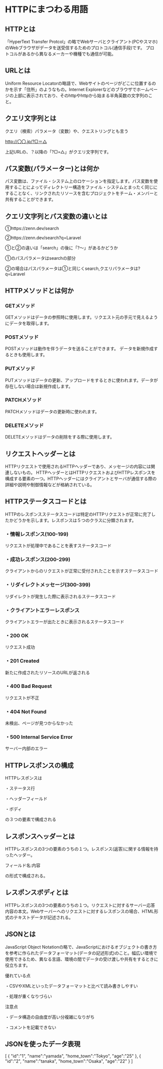 # HTTPにまつわる用語

## HTTPとは

「HyperText Transfer Protcol」の略でWebサーバとクライアント(PCやスマホ)のWebブラウザがデータを送受信するためのプロトコル(通信手段)です。
プロトコルがあるから異なるメーカーや機種でも通信が可能。



## URLとは

Uniform Resource Locatorの略語で、Webサイトのページがどこに位置するのかを示す「住所」のようなもの。Internet Explorerなどのブラウザでホームページの上部に表示されており、そのhttpやhttpから始まる半角英数の文字列のこと。

## クエリ文字列とは

クエリ（検索）パラメータ（変数）や、クエストリングとも言う

http://〇〇.jp/?▢＝△

上記URLの、？以降の「?▢=△」がクエリ文字列です。

## パス変数(パラメーター)とは何か

パス変数は、ファイル・システム上のロケーションを指定します。パス変数を使用することによってディレクトリー構造をファイル・システムとまったく同じにすることなく、リンクされたリソースを含むプロジェクトをチーム・メンバーと共有することができます。

## クエリ文字列とパス変数の違いとは

①https://zenn.dev/search

②https://zenn.dev/search?q=Laravel

①と②の違いは「search」の後に「?～」があるかどうか

①のパスパラメータはsearchの部分

②の場合はパスパラメータは①と同じくsearch,クエリパラメータは?q=Laravel

## HTTPメソッドとは何か

### GETメソッド
GETメソッドはデータの参照時に使用します。リクエスト元の手元で見えるようにデータを取得します。

### POSTメソッド
POSTメソッドは動作を伴うデータを送ることができます。
データを新規作成するときも使用します。

### PUTメソッド
PUTメソッドはデータの更新、アップロードをするときに使われます。データが存在しない場合は新規作成します。

### PATCHメソッド
PATCHメソッドはデータの更新時に使われます。


### DELETEメソッド
DELETEメソッドはデータの削除をする際に使用します。

## リクエストヘッダーとは
HTTPリクエストで使用されるHTTPヘッダーであり、メッセージの内容には関連しないもの。
HTTPヘッダーとはHTTPリクエストおよびHTTPレスポンスを構成する要素の一つ。HTTPヘッダーにはクライアントとサーバが通信する際の詳細や説明や制御情報などが格納されている。

## HTTPステータスコードとは
HTTPのレスポンスステータスコードは特定のHTTPリクエストが正常に完了したかどうかを示します。レスポンスは５つのクラスに分類されます。

### ・情報レスポンス(100-199)　
リクエストが処理中であることを表すステータスコード
### ・成功レスポンス(200-299)　
クライアントからのリクエストが正常に受付されたことを示すステータスコード
### ・リダイレクトメッセージ(300-399)　
リダイレクトが発生した際に表示されるステータスコード
### ・クライアントエラーレスポンス　
クライアントエラーが出たときに表示されるステータスコード

### ・200 OK
リクエスト成功
### ・201 Created
新たに作成されたリソースのURLが返される
### ・400 Bad Request
リクエストが不正
### ・404 Not Found 
未検出、ページが見つからなかった
### ・500 Internal Service Error
サーバー内部のエラー

## HTTPレスポンスの構成
HTTPレスポンスは

・ステータス行

・ヘッダーフィールド

・ボディ

の３つの要素で構成される

## レスポンスヘッダーとは
HTTPレスポンスの3つの要素のうちの１つ。レスポンス(返答)に関する情報を持ったヘッダー。

フィールド名:内容

の形式で構成される。

## レスポンスボディとは
HTTPレスポンスの3つの要素のうちの１つ。リクエストに対するサーバー応答内容の本文。Webサーバーへのリクエストに対するレスポンスの場合、HTML形式のテキストデータが記述される。

## JSONとは
JavaScript Object Notationの略で、JavaScriptにおけるオブジェクトの書き方を参考に作られたデータフォーマット(データの記述形式)のこと。幅広い環境で使用できるため、異なる言語、環境の間でデータの受け渡しや共有をするときに役立ちます。

優れている点

・CSVやXMLといったデータフォーマットと比べて読み書きしやすい

・処理が重くなりづらい

注意点

・データ構造の自由度が高い分複雑になりがち

・コメントを記載できない

## JSONを使ったデータ表現
[
   {
      "id":"1",
      "name":"yamada",
      "home_town":"Tokyo",
      "age":"25"
   },
   {
      "id":"2",
      "name":"tanaka",
      "home_town":"Osaka",
      "age":"22"
   }
]
